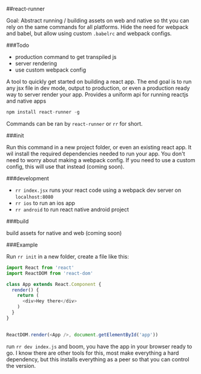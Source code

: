 ##react-runner

Goal: Abstract running / building assets on web and native so tht you can rely on the same commands for all platforms. Hide the need for webpack and babel, but allow using custom `.babelrc` and webpack configs.

###Todo

 - production command to get transpiled js
 - server rendering
 - use custom webpack config

A tool to quickly get started on building a react app. The end goal is to run any jsx file in dev mode, output to production, or even a production ready way to server render your app. Provides a uniform api for running reactjs and native apps

```js
npm install react-runner -g
```

Commands can be ran by `react-runner` or `rr` for short.

###init

Run this command in a new project folder, or even an existing react app. It wil install the required dependencies needed to run your app. You don't need to worry about making a webpack config. If you need to use a custom config, this will use that instead (coming soon).


###development

- `rr index.jsx` runs your react code using a webpack dev server on `localhost:8080`
- `rr ios` to run an ios app
- `rr android` to run react native android project

###build

build assets for native and web (coming soon)

###Example

Run `rr init` in a new folder, create a file like this: 

```js
import React from 'react'
import ReactDOM from 'react-dom'

class App extends React.Component {
  render() {
    return (
      <div>Hey there</div>
    )
  }
}
  

ReactDOM.render(<App />, document.getElementById('app'))
```

run `rr dev index.js` and boom, you have the app in your browser ready to go. I know there are other tools for this, most make everything a hard dependency, but this installs everything as a peer so that you can control the version.
